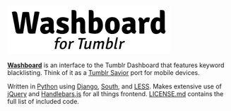 ![Washboard](static/images/washboard-logo.png)

[**Washboard**](http://washboard.ws) is an interface to the Tumblr Dashboard that features keyword blacklisting.
Think of it as a [Tumblr Savior](http://bjornstar.com/tumblr-savior) port for mobile devices.

Written in [Python](http://python.org) using [Django](https://www.djangoproject.com/), [South](http://south.aeracode.org/), and [LESS](http://lesscss.org/).
Makes extensive use of [jQuery](http://jquery.com) and [Handlebars.js](http://handlebarsjs.com/) for all things frontend.
[LICENSE.md](/LICENSE.md) contains the full list of included code.
